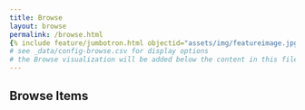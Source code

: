 ```yaml
---
title: Browse
layout: browse
permalink: /browse.html
{% include feature/jumbotron.html objectid="assets/img/featureimage.jpg" %}
# see _data/config-browse.csv for display options
# the Browse visualization will be added below the content in this file
---
```


## Browse Items
